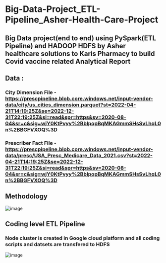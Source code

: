 # Big-Data-Project_ETL-Pipeline_Asher-Health-Care-Project
## Big Data project(end to end) using PySpark(ETL Pipeline) and HADOOP HDFS by Asher healthcare solutions to Karis Pharmacy to build Covid vaccine related Analytical Report
## Data :
### City Dimension File - https://prescpipeline.blob.core.windows.net/input-vendor-data/city/us_cities_dimension.parquet?st=2022-04-21T14:19:25Z&se=2022-12-31T22:19:25Z&si=read&spr=https&sv=2020-08-04&sr=c&sig=wjY0KtPvyy%2BbIpopBqMKAGmmSHsSvLhqL0n%2BBGFVXOQ%3D 
### Prescriber Fact File - https://prescpipeline.blob.core.windows.net/input-vendor-data/presc/USA_Presc_Medicare_Data_2021.csv?st=2022-04-21T14:19:25Z&se=2022-12-31T22:19:25Z&si=read&spr=https&sv=2020-08-04&sr=c&sig=wjY0KtPvyy%2BbIpopBqMKAGmmSHsSvLhqL0n%2BBGFVXOQ%3D

## Methodology
![image](https://user-images.githubusercontent.com/102762042/174682996-82518352-e8f1-4328-8ec1-14af20ea5f1e.png)

## Coding level ETL Pipeline
### Node cluster is created in Google cloud platform and all coding scripts and datsets are transfered to HDFS
![image](https://user-images.githubusercontent.com/102762042/174683912-c0a64ae8-c761-4aae-b3db-673b7ec87493.png)
